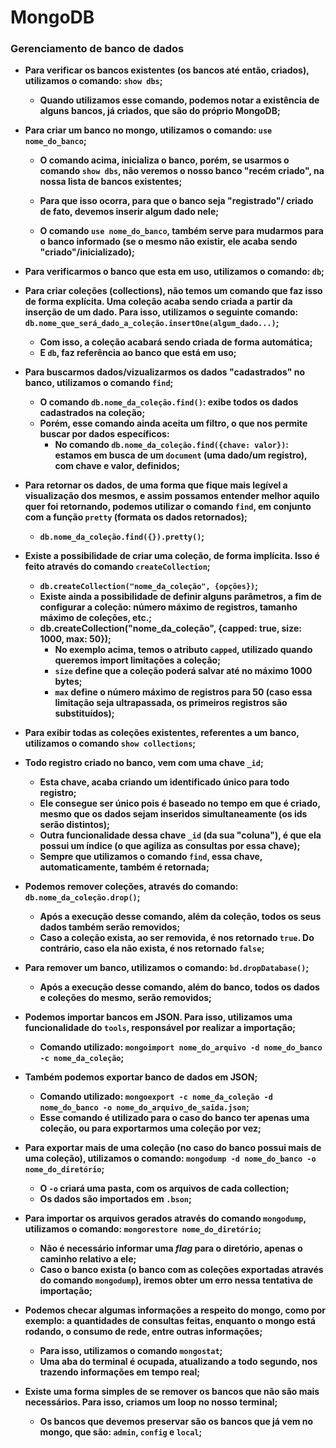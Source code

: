 # MongoDB



### Gerenciamento de banco de dados

- **Para verificar os bancos existentes (os bancos até então, criados), utilizamos o comando: `show dbs`;**

  - **Quando utilizamos esse comando, podemos notar a existência de alguns bancos, já criados, que são do próprio MongoDB;**

    

- **Para criar um banco no mongo, utilizamos o comando: `use nome_do_banco`;**

  - **O comando acima, inicializa o banco, porém, se usarmos o comando `show dbs`, não veremos o nosso banco "recém criado", na nossa lista de bancos existentes;**

  - **Para que isso ocorra, para que o banco seja "registrado"/ criado de fato, devemos inserir algum dado nele;**

  - **O comando `use nome_do_banco`, também serve para mudarmos para o banco informado (se o mesmo não existir, ele acaba sendo "criado"/inicializado);**

    

- **Para verificarmos o banco que esta em uso, utilizamos o comando: `db`;**

  

- **Para criar coleções (collections), não temos um comando que faz isso de forma explícita. Uma coleção acaba sendo criada a partir da inserção de um dado. Para isso, utilizamos o seguinte comando: `db.nome_que_será_dado_a_coleção.insertOne(algum_dado...)`;**

  - **Com isso, a coleção acabará sendo criada de forma automática;**
  - **E `db`, faz referência ao banco que está em uso;**



- **Para buscarmos dados/vizualizarmos os dados "cadastrados" no banco, utilizamos o comando `find`;**
  - **O comando `db.nome_da_coleção.find()`: exibe todos os dados cadastrados na coleção;**
  - **Porém, esse comando ainda aceita um filtro, o que nos permite buscar por dados específicos:**
    - **No comando `db.nome_da_coleção.find({chave: valor})`: estamos em busca de um `document` (uma dado/um registro), com chave e valor, definidos;**



- **Para retornar os dados, de uma forma que fique mais legível a visualização dos mesmos, e assim possamos entender melhor aquilo quer foi retornando, podemos utilizar o comando `find`, em conjunto com a função `pretty` (formata os dados retornados);**
  - **`db.nome_da_coleção.find({}).pretty()`;**



- **Existe a possibilidade de criar uma coleção, de forma implícita. Isso é feito através do comando `createCollection`;**
  - **`db.createCollection("nome_da_coleção", {opções})`;**
  - **Existe ainda a possibilidade de definir alguns parâmetros, a fim de configurar a coleção: número máximo de registros, tamanho máximo de coleções, etc.;**
  - **db.createCollection("nome_da_coleção", {capped: true, size: 1000, max: 50});**
    - **No exemplo acima, temos o atributo `capped`, utilizado quando queremos import limitações a coleção;**
    - **`size` define que a coleção poderá salvar até no máximo 1000 bytes;**
    - **`max` define o número máximo de registros para 50 (caso essa limitação seja ultrapassada, os primeiros registros são substituídos);**



- **Para exibir todas as coleções existentes, referentes a um banco, utilizamos o comando `show collections`;**



- **Todo registro criado no banco, vem com uma chave `_id`;**
  - **Esta chave, acaba criando um identificado único para todo registro;**
  - **Ele consegue ser único pois é baseado no tempo em que é criado, mesmo que os dados sejam inseridos simultaneamente (os ids serão distintos);**
  - **Outra funcionalidade dessa chave `_id` (da sua "coluna"), é que ela possui um índice (o que agiliza as consultas por essa chave);**
  - **Sempre que utilizamos o comando `find`, essa chave, automaticamente, também é retornada;**



- **Podemos remover coleções, através do comando: `db.nome_da_coleção.drop()`;**
  - **Após a execução desse comando, além da coleção, todos os seus dados também serão removidos;**
  - **Caso a coleção exista, ao ser removida, é nos retornado `true`. Do contrário, caso ela não exista, é nos retornado `false`;**



- **Para remover um banco, utilizamos o comando: `bd.dropDatabase()`;**
  - **Após a execução desse comando, além do banco, todos os dados e coleções do mesmo, serão removidos;**



- **Podemos importar bancos em JSON. Para isso, utilizamos uma funcionalidade do `tools`, responsável por realizar a importação;**
  - **Comando utilizado: `mongoimport nome_do_arquivo -d nome_do_banco -c nome_da_coleção`;**



- **Também podemos exportar banco de dados em JSON;**
  - **Comando utilizado: `mongoexport -c nome_da_coleção -d nome_do_banco -o nome_do_arquivo_de_saida.json`;**
  - **Esse comando é utilizado para o caso do banco ter apenas uma coleção, ou para exportarmos uma coleção por vez;**



- **Para exportar mais de uma coleção (no caso do banco possui mais de uma coleção), utilizamos o comando: `mongodump -d nome_do_banco -o nome_do_diretório`;**
  - **O `-o` criará uma pasta, com os arquivos de cada collection;**
  - **Os dados são importados em `.bson`;**



- **Para importar os arquivos gerados através do comando `mongodump`, utilizamos o comando: `mongorestore nome_do_diretório`;**
  - **Não é necessário informar uma _flag_ para o diretório, apenas o caminho relativo a ele;**
  - **Caso o banco exista (o banco com as coleções exportadas através do comando `mongodump`), iremos obter um erro nessa tentativa de importação;**



- **Podemos checar algumas informações a respeito do mongo, como por exemplo: a quantidades de consultas feitas, enquanto o mongo está rodando, o consumo de rede, entre outras informações;**
  - **Para isso, utilizamos o comando `mongostat`;**
  - **Uma aba do terminal é ocupada, atualizando a todo segundo, nos trazendo informações em tempo real;**



- **Existe uma forma simples de se remover os bancos que não são mais necessários. Para isso, criamos um loop no nosso terminal;**
  - **Os bancos que devemos preservar são os bancos que já vem no mongo, que são: `admin`, `config` e `local`;**